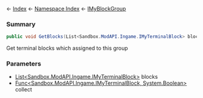 ← [Index](Api-Index) ← [Namespace Index](Namespace-Index) ← [IMyBlockGroup](Sandbox.ModAPI.Ingame.IMyBlockGroup)

### Summary

```csharp
public void GetBlocks(List<Sandbox.ModAPI.Ingame.IMyTerminalBlock> blocks, Func<Sandbox.ModAPI.Ingame.IMyTerminalBlock, System.Boolean> collect)
```

Get terminal blocks which assigned to this group

### Parameters

* [List<Sandbox.ModAPI.Ingame.IMyTerminalBlock>](https://docs.microsoft.com/en-us/dotnet/api/System.Collections.Generic.List-1?view=netframework-4.6) blocks
* [Func<Sandbox.ModAPI.Ingame.IMyTerminalBlock, System.Boolean>](https://docs.microsoft.com/en-us/dotnet/api/System.Func-2?view=netframework-4.6) collect
